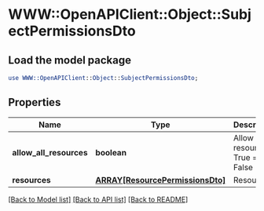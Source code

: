 # WWW::OpenAPIClient::Object::SubjectPermissionsDto

## Load the model package
```perl
use WWW::OpenAPIClient::Object::SubjectPermissionsDto;
```

## Properties
Name | Type | Description | Notes
------------ | ------------- | ------------- | -------------
**allow_all_resources** | **boolean** | Allow all resources, True &#x3D; Yes, False &#x3D; No | 
**resources** | [**ARRAY[ResourcePermissionsDto]**](ResourcePermissionsDto.md) | Resources | 

[[Back to Model list]](../README.md#documentation-for-models) [[Back to API list]](../README.md#documentation-for-api-endpoints) [[Back to README]](../README.md)


